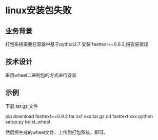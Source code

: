 # linux安装包失败

## 业务背景

打包系统需要在容器中基于python2.7 安装 fasttext==0.9.2,报安装错误

## 技术设计

采用wheel二进制包的方式进行安装

## 示例

下载.tar.gz 文件

pip download fasttext==0.9.2
tar zxf xxx.tar.gz
cd fasttext.xxx
python setup.py bdist_wheel

然后把生成的wheel文件，上传到打包系统，即可。
